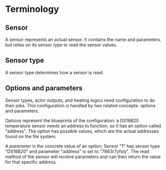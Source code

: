 # Terminology

## Sensor

A sensor represents an actual sensor. It contains the name and parameters, but
relies on its sensor type to read the sensor values.

## Sensor type

A sensor type determines how a sensor is read.

## Options and parameters

Sensor types, actor outputs, and heating logics need configuration to do
their jobs. This configuration is handled by two related concepts: options
and parameters.

Options represent the blueprints of the configuration: a DS18B20 temperature
sensor needs an address to function, so it has an option called "address".
The option has possible values, which are the actual addresses found on the
file system.

A *parameter* is the concrete value of an option; Sensor "1" has sensor type 
"DS18B20" and parameter "address" is set to "7863r7yfsiy". The read method 
of the sensor will receive parameters and can then return the value for that
specific address.